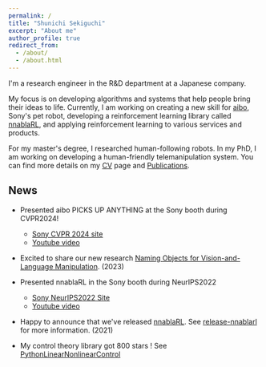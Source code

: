 ```yaml
---
permalink: /
title: "Shunichi Sekiguchi"
excerpt: "About me"
author_profile: true
redirect_from: 
  - /about/
  - /about.html
---
```


I'm a research engineer in the R&D department at a Japanese company.

My focus is on developing algorithms and systems that help people bring their ideas to life. Currently, I am working on creating a new skill for [aibo](https://us.aibo.com/), Sony's pet robot, developing a reinforcement learning library called [nnablaRL](https://github.com/sony/nnabla-rl), and applying reinforcement learning to various services and products.

For my master's degree, I researched human-following robots.
In my PhD, I am working on developing a human-friendly telemanipulation system. You can find more details on my [CV](https://shunichi09.github.io/cv/) page and [Publications](https://shunichi09.github.io/publications/).

News
------

- Presented aibo PICKS UP ANYTHING at the Sony booth during CVPR2024!
  - [Sony CVPR 2024 site](https://www.sony.com/en/SonyInfo/technology/Conference/CVPR2024/) 
  - [Youtube video](https://youtu.be/OSxm6VR_RAU?si=Ym2stOBGF45jTqNv)

- Excited to share our new research [Naming Objects for Vision-and-Language Manipulation](https://arxiv.org/abs/2303.02871). (2023)

- Presented nnablaRL in the Sony booth during NeurIPS2022
  - [Sony NeurIPS2022 Site](https://www.sony.com/en/SonyInfo/sony_ai/neurips2022/#tec-02)
  - [Youtube video](https://youtu.be/fyXMmWKOO8Q?si=SWcqJogMfAHSXRLu)

- Happy to announce that we've released [nnablaRL](https://github.com/sony/nnabla-rl). See [release-nnablarl](https://blog.nnabla.org/news/release-nnablarl/) for more information. (2021)

- My control theory library got 800 stars ! See [PythonLinearNonlinearControl](https://github.com/Shunichi09/PythonLinearNonlinearControl)
